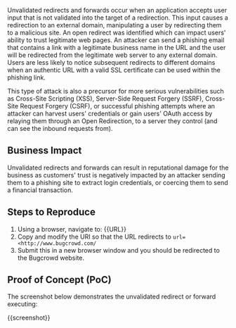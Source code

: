 Unvalidated redirects and forwards occur when an application accepts user input that is not validated into the target of a redirection. This input causes a redirection to an external domain, manipulating a user by redirecting them to a malicious site. An open redirect was identified which can impact users' ability to trust legitimate web pages. An attacker can send a phishing email that contains a link with a legitimate business name in the URL and the user will be redirected from the legitimate web server to any external domain. Users are less likely to notice subsequent redirects to different domains when an authentic URL with a valid SSL certificate can be used within the phishing link.

This type of attack is also a precursor for more serious vulnerabilities such as Cross-Site Scripting (XSS), Server-Side Request Forgery (SSRF), Cross-Site Request Forgery (CSRF), or successful phishing attempts where an attacker can harvest users' credentials or gain users' OAuth access by relaying them through an Open Redirection, to a server they control (and can see the inbound requests from).

## Business Impact

Unvalidated redirects and forwards can result in reputational damage for the business as customers' trust is negatively impacted by an attacker sending them to a phishing site to extract login credentials, or coercing them to send a financial transaction.

## Steps to Reproduce

1. Using a browser, navigate to: {{URL}}
1. Copy and modify the URI so that the URL redirects to `url=<http://www.bugcrowd.com/`
1. Submit this in a new browser window and you should be redirected to the Bugcrowd website.

## Proof of Concept (PoC)

The screenshot below demonstrates the unvalidated redirect or forward executing:

{{screenshot}}
